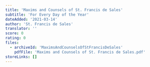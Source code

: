 ```yaml
---
title: 'Maxims and Counsels of St. Francis de Sales'
subtitle: 'For Every Day of the Year'
dateAdded: '2021-03-14'
author: 'St. Francis de Sales'
translator: ''
score: 0
rating: 0
files:
  - archiveId: 'MaximsAndCounselsOfStFrancisDeSales'
    pdfFile: 'Maxims and Counsels of St. Francis de Sales.pdf'
storeLinks: []
---
```


